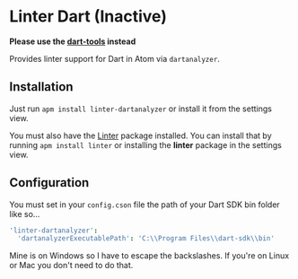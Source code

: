 # Linter Dart (Inactive)

**Please use the [dart-tools](https://atom.io/packages/dart-tools) instead**

Provides linter support for Dart in Atom via `dartanalyzer`.

## Installation
Just run `apm install linter-dartanalyzer` or install it from the settings view.

You must also have the [Linter](https://github.com/AtomLinter/Linter) package installed.
You can install that by running `apm install linter` or installing the **linter** package in the settings view.

## Configuration
You must set in your `config.cson` file the path of your Dart SDK bin folder like so...
```coffeescript
'linter-dartanalyzer':
  'dartanalyzerExecutablePath': 'C:\\Program Files\\dart-sdk\\bin'
```

Mine is on Windows so I have to escape the backslashes. If you're on Linux or Mac you don't need to do that.
